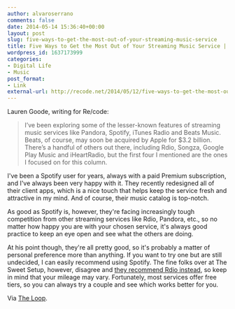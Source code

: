 ```yaml
---
author: alvaroserrano
comments: false
date: 2014-05-14 15:36:40+00:00
layout: post
slug: five-ways-to-get-the-most-out-of-your-streaming-music-service
title: Five Ways to Get the Most Out of Your Streaming Music Service | Re/code
wordpress_id: 1637173999
categories:
- Digital Life
- Music
post_format:
- Link
external-url: http://recode.net/2014/05/12/five-ways-to-get-the-most-out-of-your-streaming-music-service/
---
```


Lauren Goode, writing for Re/code:



<blockquote>I’ve been exploring some of the lesser-known features of streaming music services like Pandora, Spotify, iTunes Radio and Beats Music. Beats, of course, may soon be acquired by Apple for $3.2 billion. There’s a handful of others out there, including Rdio, Songza, Google Play Music and iHeartRadio, but the first four I mentioned are the ones I focused on for this column.</blockquote>



I've been a Spotify user for years, always with a paid Premium subscription, and I've always been very happy with it. They recently redesigned all of their client apps, which is a nice touch that helps keep the service fresh and attractive in my mind. And of course, their music catalog is top-notch.

As good as Spotify is, however, they're facing increasingly tough competition from other streaming services like Rdio, Pandora, etc., so no matter how happy you are with your chosen service, it's always good practice to keep an eye open and see what the others are doing. 

At his point though, they're all pretty good, so it's probably a matter of personal preference more than anything. If you want to try one but are still undecided, I can easily recommend using Spotify. The fine folks over at The Sweet Setup, however, disagree and [they recommend Rdio instead](http://thesweetsetup.com/apps/best-music-streaming-service/), so keep in mind that your mileage may vary. Fortunately, most services offer free tiers, so you can always try a couple and see which works better for you.

Via [The Loop](http://www.loopinsight.com/2014/05/12/five-ways-to-get-the-most-out-of-your-streaming-music-service/).

